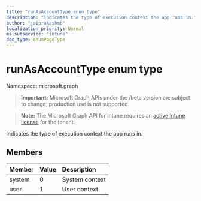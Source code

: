 ```yaml
---
title: "runAsAccountType enum type"
description: "Indicates the type of execution context the app runs in."
author: "jaiprakashmb"
localization_priority: Normal
ms.subservice: "intune"
doc_type: enumPageType
---
```


# runAsAccountType enum type

Namespace: microsoft.graph
> **Important:** Microsoft Graph APIs under the /beta version are subject to change; production use is not supported.

> **Note:** The Microsoft Graph API for Intune requires an [active Intune license](https://go.microsoft.com/fwlink/?linkid=839381) for the tenant.


Indicates the type of execution context the app runs in.

## Members
|Member|Value|Description|
|:---|:---|:---|
|system|0|System context|
|user|1|User context|
